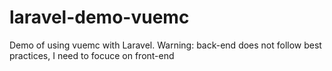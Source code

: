 # laravel-demo-vuemc
Demo of using vuemc with Laravel. Warning: back-end does not follow best practices, I need to focuce on front-end
